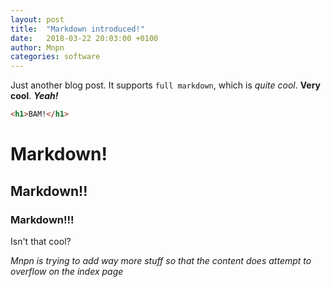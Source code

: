 ```yaml
---
layout: post
title:  "Markdown introduced!"
date:   2018-03-22 20:03:00 +0100
author: Mnpn
categories: software
---
```

Just another blog post. It supports `full markdown`, which is *quite cool*. **Very cool**. ***Yeah!***
```HTML
<h1>BAM!</h1>
```
# Markdown!
## Markdown!!
### Markdown!!!
Isn't that cool?

*Mnpn is trying to add way more stuff so that the content does attempt to overflow on the index page*